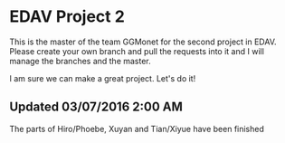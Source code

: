 # EDAV Project 2

This is the master of the team GGMonet for the second project in EDAV. Please create your own branch and pull the requests into it and I will manage the branches and the master.

I am sure we can make a great project. Let's do it!


## Updated 03/07/2016 2:00 AM
The parts of Hiro/Phoebe, Xuyan and Tian/Xiyue have been finished

